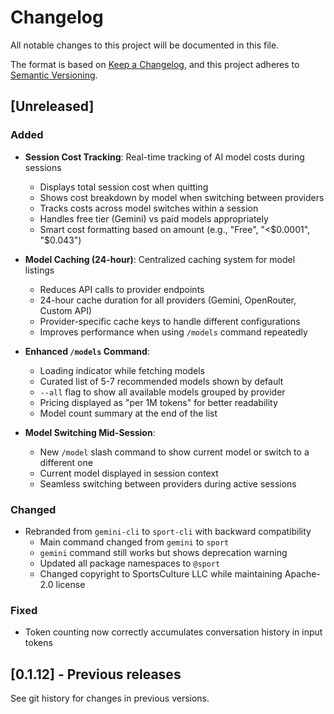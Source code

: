 # Changelog

All notable changes to this project will be documented in this file.

The format is based on [Keep a Changelog](https://keepachangelog.com/en/1.0.0/),
and this project adheres to [Semantic Versioning](https://semver.org/spec/v2.0.0.html).

## [Unreleased]

### Added
- **Session Cost Tracking**: Real-time tracking of AI model costs during sessions
  - Displays total session cost when quitting
  - Shows cost breakdown by model when switching between providers
  - Tracks costs across model switches within a session
  - Handles free tier (Gemini) vs paid models appropriately
  - Smart cost formatting based on amount (e.g., "Free", "<$0.0001", "$0.043")
  
- **Model Caching (24-hour)**: Centralized caching system for model listings
  - Reduces API calls to provider endpoints
  - 24-hour cache duration for all providers (Gemini, OpenRouter, Custom API)
  - Provider-specific cache keys to handle different configurations
  - Improves performance when using `/models` command repeatedly

- **Enhanced `/models` Command**:
  - Loading indicator while fetching models
  - Curated list of 5-7 recommended models shown by default
  - `--all` flag to show all available models grouped by provider
  - Pricing displayed as "per 1M tokens" for better readability
  - Model count summary at the end of the list

- **Model Switching Mid-Session**:
  - New `/model` slash command to show current model or switch to a different one
  - Current model displayed in session context
  - Seamless switching between providers during active sessions

### Changed
- Rebranded from `gemini-cli` to `sport-cli` with backward compatibility
  - Main command changed from `gemini` to `sport`
  - `gemini` command still works but shows deprecation warning
  - Updated all package namespaces to `@sport`
  - Changed copyright to SportsCulture LLC while maintaining Apache-2.0 license

### Fixed
- Token counting now correctly accumulates conversation history in input tokens

## [0.1.12] - Previous releases
See git history for changes in previous versions.